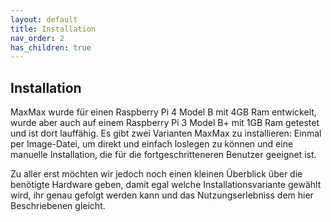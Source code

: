 ```yaml
---
layout: default
title: Installation
nav_order: 2
has_children: true
---
```



## Installation
MaxMax wurde für einen Raspberry Pi 4 Model B mit 4GB Ram entwickelt, wurde aber auch auf einem Raspberry Pi 3 Model B+ mit 1GB Ram getestet und ist dort lauffähig. 
Es gibt zwei Varianten MaxMax zu installieren: Einmal per Image-Datei, um direkt und einfach loslegen zu können und eine manuelle Installation, die für die fortgeschritteneren Benutzer geeignet ist. 

Zu aller erst möchten wir jedoch noch einen kleinen Überblick über die benötigte Hardware geben, damit egal welche Installationsvariante gewählt wird, ihr genau gefolgt werden kann und das Nutzungserlebniss dem hier Beschriebenen gleicht.
